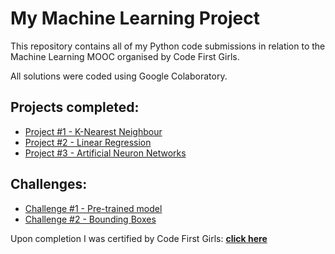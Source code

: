 # My Machine Learning Project

This repository contains all of my Python code submissions in relation to the Machine Learning MOOC organised by Code First Girls.

All solutions were coded using Google Colaboratory.

## Projects completed:
* [Project #1 - K-Nearest Neighbour](https://github.com/tmatthias/machine-learning-mooc/blob/main/K_Nearest_Neighbour.ipynb)
* [Project #2 - Linear Regression](https://github.com/tmatthias/machine-learning-mooc/blob/main/Linear_Regression.ipynb)
* [Project #3 - Artificial Neuron Networks](https://github.com/tmatthias/machine-learning-mooc/blob/main/Artificial_Neuron_Networks.ipynb)

## Challenges:
* [Challenge #1 - Pre-trained model](https://github.com/tmatthias/machine-learning-mooc/blob/main/ML_Pretrained_Model.ipynb)
* [Challenge #2 - Bounding Boxes](https://github.com/tmatthias/machine-learning-mooc/blob/main/ML_Bounding_Boxes.ipynb)

Upon completion I was certified by Code First Girls: [**click here**](https://1drv.ms/b/s!AmsqrPxrw1gOtHJeXdvsZsYzFeaB?e=kctFXK)
